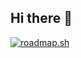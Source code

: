 ## Hi there 👋

[![roadmap.sh](https://roadmap.sh/card/tall/688e10b4087fc9883fd28b75?variant=dark&roadmaps=frontend)](https://roadmap.sh)
<!--
**rastislavelias/rastislavelias** is a ✨ _special_ ✨ repository because its `README.md` (this file) appears on your GitHub profile.

Here are some ideas to get you started:

- 🔭 I’m currently working on ...
- 🌱 I’m currently learning ...
- 👯 I’m looking to collaborate on ...
- 🤔 I’m looking for help with ...
- 💬 Ask me about ...
- 📫 How to reach me: ...
- 😄 Pronouns: ...
- ⚡ Fun fact: ...
-->
